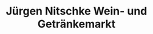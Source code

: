 ---
title: "Jürgen Nitschke Wein- und Getränkemarkt"
url: /untergruppenbach/juergen-nitschke-wein-und-getraenkemarkt/
shop: Getränke
---